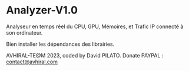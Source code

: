 # Analyzer-V1.0

Analyseur en temps réel du CPU, GPU, Mémoires, et Trafic IP connecté à son ordinateur.

Bien installer les dépendances des librairies.

AVHIRAL-TE@M 2023, coded by David PILATO. Donate PAYPAL : contact@avhiral.com
